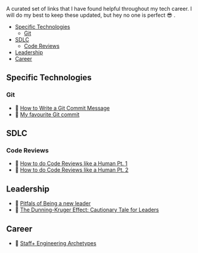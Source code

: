 A curated set of links that I have found helpful throughout my tech career. I will do my best to keep these updated, but hey no one is perfect 😎 .

- [Specific Technologies](#specific-technologies)
  - [Git](#git)
- [SDLC](#sdlc)
  - [Code Reviews](#code-reviews)
- [Leadership](#leadership)
- [Career](#career)

## Specific Technologies
### Git

* 📄 [How to Write a Git Commit Message](https://cbea.ms/git-commit/)
* 📄 [My favourite Git commit](https://dhwthompson.com/2019/my-favourite-git-commit)

## SDLC
### Code Reviews
* 📄 [How to do Code Reviews like a Human Pt. 1](https://mtlynch.io/human-code-reviews-1/)
* 📄 [How to do Code Reviews like a Human Pt. 2](https://mtlynch.io/human-code-reviews-2/)

## Leadership
* 📄 [Pitfals of Being a new leader](https://suzansfieldnotes.substack.com/p/the-new-vp?s=r)
* 📄 [The Dunning-Kruger Effect: Cautionary Tale for Leaders](https://www.verywellmind.com/an-overview-of-the-dunning-kruger-effect-4160740)

## Career
* 📄 [Staff+ Engineering Archetypes](https://staffeng.com/guides/staff-archetypes)